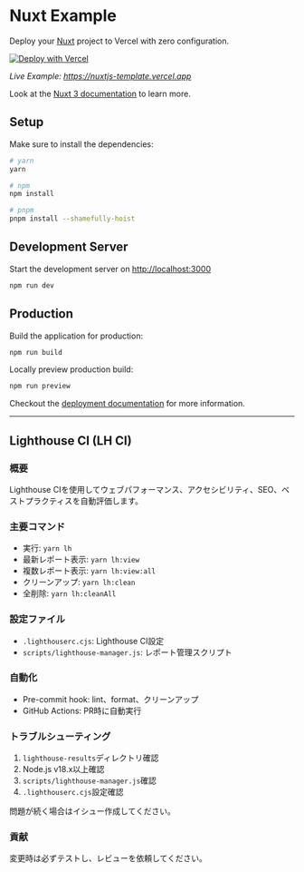 # Nuxt Example

Deploy your [Nuxt](https://nuxt.com) project to Vercel with zero configuration.

[![Deploy with Vercel](https://vercel.com/button)](https://vercel.com/new/clone?repository-url=https://github.com/vercel/vercel/tree/main/examples/nuxtjs&template=nuxtjs)

_Live Example: <https://nuxtjs-template.vercel.app>_

Look at the [Nuxt 3 documentation](https://v3.nuxtjs.org) to learn more.

## Setup

Make sure to install the dependencies:

```bash
# yarn
yarn

# npm
npm install

# pnpm
pnpm install --shamefully-hoist
```

## Development Server

Start the development server on <http://localhost:3000>

```bash
npm run dev
```

## Production

Build the application for production:

```bash
npm run build
```

Locally preview production build:

```bash
npm run preview
```

Checkout the [deployment documentation](https://nuxt.com/docs/getting-started/deployment#presets) for more information.

---

## Lighthouse CI (LH CI)

### 概要

Lighthouse CIを使用してウェブパフォーマンス、アクセシビリティ、SEO、ベストプラクティスを自動評価します。

### 主要コマンド

- 実行: `yarn lh`
- 最新レポート表示: `yarn lh:view`
- 複数レポート表示: `yarn lh:view:all`
- クリーンアップ: `yarn lh:clean`
- 全削除: `yarn lh:cleanAll`

### 設定ファイル

- `.lighthouserc.cjs`: Lighthouse CI設定
- `scripts/lighthouse-manager.js`: レポート管理スクリプト

### 自動化

- Pre-commit hook: lint、format、クリーンアップ
- GitHub Actions: PR時に自動実行

### トラブルシューティング

1. `lighthouse-results`ディレクトリ確認
2. Node.js v18.x以上確認
3. `scripts/lighthouse-manager.js`確認
4. `.lighthouserc.cjs`設定確認

問題が続く場合はイシュー作成してください。

### 貢献

変更時は必ずテストし、レビューを依頼してください。
